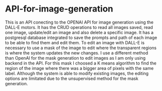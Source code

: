 # API-for-image-generation

This is an API conecting to the OPENAI API for image generation using the DALL-E motors. It has the CRUD
operations to read all images saved, read one image, update/edit an image and also delete a specific image. 
It has a postgresql database integrated to save the prompts and path of each image to be able to find them and edit them.
To edit an image with DALL-E is necessary to use a mask of the image to edit where the transparent regions
is where the system updates the new changes.
I use a different method than OpenAI for the mask generation to edit images as I am only using backend in the API. For this mask I choosed a K means algorithm to find the region of the image where there was a bigger area of pixels with the same label. Although the system is able to modify existing images, the editing options are limitated due to the unsupervised method for the mask generation.


